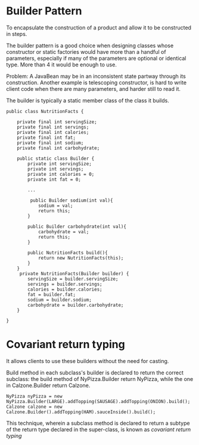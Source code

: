# Builder Pattern
To encapsulate the construction of a product and allow it to be constructed in steps.

The builder pattern is a good choice when designing classes whose constructor or static factories would have more than
a handful of parameters, especially if many of the parameters are optional or identical type. More than 4 it would be enough to use.

Problem: A JavaBean may be in an inconsistent state partway through its construction. Another example is telescoping constructor, is hard
to write client code when there are many parameters, and harder still to read it.

The builder is typically a static member class of the class it builds.
```
public class NutritionFacts {

    private final int servingSize;
    private final int servings;
    private final int calories;
    private final int fat;
    private final int sodium;
    private final int carbohydrate;

    public static class Builder {
        private int servingSize;
        private int servings;
        private int calories = 0;
        private int fat = 0;
        
        ...
        
         public Builder sodium(int val){
            sodium = val;
            return this;
        }
    
        public Builder carbohydrate(int val){
            carbohydrate = val;
            return this;
        }
    
        public NutritionFacts build(){
            return new NutritionFacts(this);
        }
    }
     private NutritionFacts(Builder builder) {
        servingSize = builder.servingSize;
        servings = builder.servings;
        calories = builder.calories;
        fat = builder.fat;
        sodium = builder.sodium;
        carbohydrate = builder.carbohydrate;
    }
    
}
```

# Covariant return typing
It allows clients to use these builders without the need for casting.

Build method in each subclass's builder is declared to return the correct subclass: the build method
of NyPizza.Builder return NyPizza, while the one in Calzone.Builder return Calzone.
```
NyPizza nyPizza = new NyPizza.Builder(LARGE).addTopping(SAUSAGE).addTopping(ONION).build();
Calzone calzone = new Calzone.Builder().addTopping(HAM).sauceInside().build();
```
This technique, wherein a subclass method is declared to return a subtype of the return type declared in the super-class, is known as
_covariant return typing_


